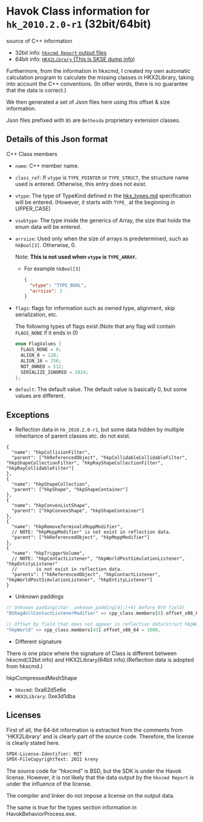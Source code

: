 # Havok Class information for `hk_2010.2.0-r1` (32bit/64bit)

source of C++ information

- 32bit info: [`hkxcmd Report` output files](https://github.com/figment/hkxcmd)
- 64bit info: [`HKX2Library` (This is SKSE dump info)](https://github.com/ret2end/HKX2Library)

Furthermore, from the information in hkxcmd, I created my own automatic calculation program to calculate the missing classes in HKX2Library, taking into account the C++ conventions. (In other words, there is no guarantee that the data is correct.)

We then generated a set of Json files here using this offset & size information.

Json files prefixed with `BS` are `Bethesda` proprietary extension classes.

## Details of this Json format

C++ Class members

- `name`: C++ member name.

- `class_ref`: If `vtype` is `TYPE_POINTER` or `TYPE_STRUCT`, the structure name used is entered. Otherwise, this entry does not exist.

- `vtype`: The type of TypeKind defined in the [hkx_types.md](../docs/specification/hkx_types.md) specification will be entered. (However, it starts with `TYPE_` at the beginning in UPPER_CASE)

- `vsubtype`: The type inside the generics of Array, the size that holds the enum data will be entered.

- `arrsize`: Used only when the size of arrays is predetermined, such as `hkBool[3]`. Otherwise, 0.

  Note: **This is not used when `vtype` is `TYPE_ARRAY`.**

  - For example `hkBool[3]`

    ```json
    {
      "vtype": "TYPE_BOOL",
      "arrsize": 3
    }
    ```

- `flags`: flags for information such as owned type, alignment, skip serialization, etc.

  The following types of flags exist.(Note that any flag will contain `FLAGS_NONE` if it ends in 0)

  ```c
  enum FlagValues {
    FLAGS_NONE = 0;
    ALIGN_8 = 128;
    ALIGN_16 = 256;
    NOT_OWNED = 512;
    SERIALIZE_IGNORED = 1024;
  };
  ```

- `default`: The default value. The default value is basically 0, but some values are different.

## Exceptions

- Reflection data in `hk_2010.2.0-r1`, but some data hidden by multiple inheritance of parent classes etc. do not exist.

```jsonc
{
  "name": "hkpCollisionFilter",
  "parent": ["hkReferencedObject", "hkpCollidableCollidableFilter", "hkpShapeCollectionFilter", "hkpRayShapeCollectionFilter", "hkpRayCollidableFilter"]
},
{
  "name": "hkpShapeCollection",
  "parent": ["hkpShape", "hkpShapeContainer"]
},
{
  "name": "hkpConvexListShape",
  "parent": ["hkpConvexShape", "hkpShapeContainer"]
},
{
  "name": "hkpRemoveTerminalsMoppModifier",
  // NOTE: "hkpMoppModifier" is not exist in reflection data.
  "parent": ["hkReferencedObject", "hkpMoppModifier"]
},
{
  "name": "hkpTriggerVolume",
  // NOTE: "hkpContactListener", "hkpWorldPostSimulationListener", "hkpEntityListener"
  //       is not exist in reflection data.
  "parents": ["hkReferencedObject", "hkpContactListener", "hkpWorldPostSimulationListener", "hkpEntityListener"]
}
```

- Unknown paddings

```rust
// Unknown padding(char _unknown_padding[4];(+4) before 0th field)
"BSRagdollContactListenerModifier" => cpp_class.members[0].offset_x86_64 = 88,

// Offset by field that does not appear in reflection data(struct hkpWorldDynamicsStepInfo m_dynamicsStepInfo;(+328))
"hkpWorld" => cpp_class.members[43].offset_x86_64 = 1008,
```

- Different signature

There is one place where the signature of Class is different between hkxcmd(32bit info) and HKX2Library(64bit info).(Reflection data is adopted from hkxcmd.)

hkpCompressedMeshShape

- `hkxcmd`: 0xa62d5e6e
- `HKX2Library`: 0xe3d1dba

## Licenses

First of all, the 64-bit information is extracted from the comments from 'HKX2Library' and is clearly part of the source code. Therefore, the license is clearly stated here.

```txt
SPDX-License-Identifier: MIT
SPDX-FileCopyrightText: 2021 kreny
```

The source code for “hkxcmd” is BSD, but the SDK is under the Havok license.
However, it is not likely that the data output by the `hkxcmd Report` is under the influence of the license.

The compiler and linker do not impose a license on the output data.

The same is true for the types section information in HavokBehaviorProcess.exe.
